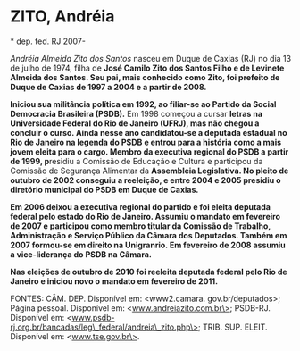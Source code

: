 ZITO, Andréia
=============

\* dep. fed. RJ 2007-

*Andréia Almeida Zito dos Santos* nasceu em Duque de Caxias (RJ) no dia
13 de julho de 1974, filha de **José Camilo Zito dos Santos Filho e de
Levinete Almeida dos Santos. Seu pai, mais conhecido como Zito, foi
prefeito de Duque de Caxias de 1997 a 2004 e a partir de 2008.**

**Iniciou sua militância política em 1992, ao filiar-se ao Partido da
Social Democracia Brasileira (PSDB).** Em 1998 começou a cursar **letras
na Universidade Federal do Rio de Janeiro (UFRJ), mas não chegou a
concluir o curso. Ainda nesse ano candidatou-se a deputada estadual no
Rio de Janeiro na legenda do PSDB e entrou para a história como a mais
jovem eleita para o cargo. Membro da executiva regional do PSDB a partir
de 1999, p**residiu a Comissão de Educação e Cultura e participou da
Comissão de Segurança Alimentar da **Assembleia Legislativa. No pleito
de outubro de 2002 conseguiu a reeleição, e entre 2004 e 2005 presidiu o
diretório municipal do PSDB em Duque de Caxias.**

**Em 2006 deixou a executiva regional do partido e foi eleita deputada
federal pelo estado do Rio de Janeiro. Assumiu o mandato em fevereiro de
2007 e participou como membro titular da Comissão de Trabalho,
Administração e Serviço Público da Câmara dos Deputados. Também em 2007
formou-se em direito na Unigranrio. Em fevereiro de 2008 assumiu a
vice-liderança do PSDB na Câmara.**

**Nas eleições de outubro de 2010 foi reeleita deputada federal pelo Rio
de Janeiro e iniciou novo o mandato em fevereiro de 2011.**

FONTES: CÂM. DEP. Disponível em: \<www2.camara. gov.br/deputados\>;
Página pessoal. Disponível em: \<www.andreiazito.com.br\>; PSDB-RJ.
Disponível em:
\<www.psdb-rj.org.br/bancadas/leg\_federal/andreia\_zito.php\>; TRIB.
SUP. ELEIT. Disponível em: \<www.tse.gov.br\>.
